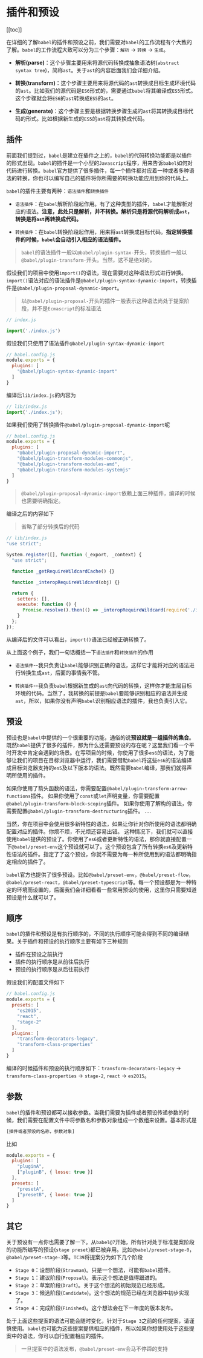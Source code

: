 # 插件和预设

[[toc]]


在详细的了解`babel`的插件和预设之前，我们需要对`babel`的工作流程有个大致的了解。`babel`的工作流程大致可以分为三个步骤：`解析` -> `转换` -> `生成`。

- **解析(parse)**：这个步骤主要用来将源代码转换成抽象语法树(`abstract syntax tree`)，简称`ast`。关于`ast`的内容后面我们会详细介绍。

- **转换(transform)**：这个步骤主要用来将源代码的`ast`转换成目标生成环境代码的`ast`。比如我们的源代码是`ES6`形式的，需要通过`babel`将其编译成`ES5`形式。这个步骤就会将`ES6`的`ast`转换成`ES5`的`ast`。

- **生成(generate)**：这个步骤主要是根据转换步骤生成的`ast`将其转换成目标代码的形式。比如根据新生成的`ES5`的`ast`将其转换成代码。

## 插件

前面我们提到过，`babel`是建立在插件之上的，`babel`的代码转换功能都是以插件的形式出现。`babel`的插件是一个小型的`Javascript`程序，用来告诉`babel`如何对代码进行转换。`babel`官方提供了很多插件，每一个插件都对应着一种或者多种语法的转换，你也可以编写自己的插件将你所需要的转换功能应用到你的代码上。

`babel`的插件主要有两种：`语法插件`和`转换插件`

- `语法插件`：在`babel`解析阶段起作用。有了这种类型的插件，`babel`才能解析对应的语法。**注意，此处只是解析，并不转换。解析只是将源代码解析成`ast`，转换是将`ast`再转换成代码。**

- `转换插件`：在`babel`转换阶段起作用，用来将`ast`转换成目标代码。**指定转换插件的时候，`babel`会自动引入相应的语法插件。**

> `babel`的语法插件一般以`@babel/plugin-syntax-`开头，转换插件一般以`@babel/plugin-transform-`开头。当然，这不是绝对的。

假设我们的项目中使用`import()`的语法，现在需要对这种语法形式进行转换。`import()`语法对应的语法插件是`@babel/plugin-syntax-dynamic-import`，转换插件是`@babel/plugin-proposal-dynamic-import`。

> 以`@babel/plugin-proposal-`开头的插件一般表示这种语法尚处于提案阶段，并不是`Ecmascript`的标准语法

```js
// index.js

import('./index.js')
```

假设我们只使用了语法插件`@babel/plugin-syntax-dynamic-import`

```js
// babel.config.js
module.exports = {
  plugins: [
    "@babel/plugin-syntax-dynamic-import"
  ]
}
```

编译后`lib/index.js`的内容为

```js
// lib/index.js
import('./index.js');
```

如果我们使用了转换插件`@babel/plugin-proposal-dynamic-import`呢

```js
// babel.config.js
module.exports = {
  plugins: [
    "@babel/plugin-proposal-dynamic-import",
    "@babel/plugin-transform-modules-commonjs",
    "@babel/plugin-transform-modules-amd",
    "@babel/plugin-transform-modules-systemjs"
  ]
}
```

> `@babel/plugin-proposal-dynamic-import`依赖上面三种插件，编译的时候也需要明确指定。

编译之后的内容如下

> 省略了部分转换后的代码

```js
// lib/index.js
"use strict";

System.register([], function (_export, _context) {
  "use strict";

  function _getRequireWildcardCache() {}

  function _interopRequireWildcard(obj) {}

  return {
    setters: [],
    execute: function () {
      Promise.resolve().then(() => _interopRequireWildcard(require('./index.js')));
    }
  };
});
```

从编译后的文件可以看出，`import()`语法已经被正确转换了。

从上面这个例子，我们一句话概括一下`语法插件`和`转换插件`的作用

- `语法插件`--我只负责让`babel`能够识别正确的语法，这样它才能将对应的语法进行转换生成`ast`，后面的事情我不管。

- `转换插件`--我负责`babel`根据新生成的`ast`向代码的转换，这样你才能生层目标环境的代码。当然了，我转换的前提是`babel`要能够识别相应的语法并生成`ast`，所以，如果你没有声明`babel`识别相应语法的插件，我也负责引入它。

## 预设

预设也是`babel`中提供的一个很重要的功能，通俗的说**预设就是一组插件的集合**。既然`babel`提供了很多的插件，那为什么还需要预设的存在呢？这里我们看一个平时开发中肯定会遇到的场景。在写项目的时候，你使用了很多`es6`的语法，为了能够让我们的项目在目标浏览器中运行，我们需要借助`babel`将这些`es6`的语法编译成目标浏览器支持的`es5`及以下版本的语法。既然需要`babel`编译，那我们就得声明所使用的插件。

如果你使用了箭头函数的语法，你需要配置`@babel/plugin-transform-arrow-functions`插件。
如果你使用了`const`或`let`声明变量，你需要配置`@babel/plugin-transform-block-scoping`插件。
如果你使用了解构的语法，你需要配置`@babel/plugin-transform-destructuring`插件。
....

当然，你在项目中会使用很多新特性的语法，如果让你针对你所使用的语法都明确配置对应的插件。你烦不烦，不光烦还容易出错。
这种情况下，我们就可以直接使用`babel`提供的预设了。你使用了`es6`或者更新特性的语法，那你就直接配置一下`@babel/preset-env`这个预设就可以了。这个预设包含了所有转换`es6`及更新特性语法的插件。指定了了这个预设，你就不需要为每一种所使用到的语法都明确指定相应的插件了。

`babel`官方也提供了很多预设。比如`@babel/preset-env`，`@babel/preset-flow`，`@babel/preset-react`，`@babel/preset-typescript`等。每一个预设都是为一种特定的环境而设置的，后面我们会详细看看一些常用预设的使用，这里你只需要知道预设是什么就可以了。

## 顺序

`babel`的插件和预设是有执行顺序的，不同的执行顺序可能会得到不同的编译结果。关于插件和预设的执行顺序主要有如下三种规则

- 插件在预设之前执行
- 插件的执行顺序是从前往后执行
- 预设的执行顺序是从后往前执行

假设我们的配置文件如下

```js
// babel.config.js
module.exports = {
  presets: [
    "es2015",
    "react",
    "stage-2"
  ],
  plugins: [
    "transform-decorators-legacy",
    "transform-class-properties"
  ]
}
```

编译的时候插件和预设的执行顺序如下：`transform-decorators-legacy` -> `transform-class-properties` -> `stage-2`, `react` -> `es2015`。

## 参数

`babel`的插件和预设都可以接收参数。当我们需要为插件或者预设传递参数的时候，我们需要在配置文件中将参数名和参数对象组成一个数组来设置。基本形式是

```js
[插件或者预设的名称，参数对象]
```

比如

```js
module.exports = {
  plugins: [
    "pluginA",
    ["pluginB", { losse: true }]
  ],
  presets: [
    "presetA",
    ["presetB", { loose: true }]
  ]
}
```

## 其它

关于预设有一点你也需要了解一下。从`babel@7`开始，所有针对处于标准提案阶段的功能所编写的预设(`stage preset`)都已被弃用。比如`@babel/preset-stage-0`，`@babel/preset-stage-3`等。`TC39`将提案分为如下几个阶段

- `Stage 0`：设想阶段(`Strawman`)。只是一个想法，可能有`babel`插件。
- `Stage 1`：建议阶段(`Proposal`)。表示这个想法是值得跟进的。
- `Stage 2`：草案阶段(`Draft`)。关于这个想法的初始规范已经形成。
- `Stage 3`：候选阶段(`Candidate`)。这个想法的规范已经在浏览器中初步实现了。
- `Stage 4`：完成阶段(`Finished`)。这个想法会在下一年度的版本发布。

处于上面这些提案的语法可能会随时变化，针对于`Stage 3`之前的任何提案，请谨慎使用。`babel`也可能为这些提案提供相应的插件，所以如果你想使用处于这些提案中的语法，你可以自行配置相应的插件。

> 一旦提案中的语法发布，`@babel/preset-env`会马不停蹄的支持
